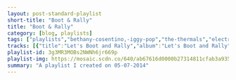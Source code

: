 ```yaml
---
layout: post-standard-playlist
short-title: "Boot & Rally"
title: "Boot & Rally"
category: [blog, playlists]
tags: ["playlists","bethany-cosentino,-iggy-pop","the-thermals","electric-guest","the-faint","jake-bugg","the-futureheads","reel-big-fish","transplants","the-vandals","crystal-castles,-health","starlight-mints","islands","rogue-wave","the-stills","phantom-planet","mgmt","arcade-fire","beach-house","edward-sharpe-&-the-magnetic-zeros","minus-the-bear","harley-poe","cold-war-kids","the-vandals","cake","purity-ring","electric-guest"]
tracks: [{"title":"Let's Boot and Rally","album":"Let's Boot and Rally","artists":"Bethany Cosentino, Iggy Pop"},{"title":"A Pillar Of Salt","album":"The Body, The Blood, The Machine","artists":"The Thermals"},{"title":"This Head I Hold","album":"We Love Green","artists":"Electric Guest"},{"title":"Desperate Guys","album":"Wet From Birth","artists":"The Faint"},{"title":"Lightning Bolt","album":"Jake Bugg","artists":"Jake Bugg"},{"title":"Le Garage","album":"The Futureheads (new version)","artists":"The Futureheads"},{"title":"Take On Me","album":"BASEketball - The Original Motion Picture Soundtrack","artists":"Reel Big Fish"},{"title":"Diamonds And Guns","album":"Transplants","artists":"Transplants"},{"title":"Play that Country Tuba, Cowboy","album":"The Vandals Play Really Bad Original Country Tunes","artists":"The Vandals"},{"title":"Crimewave","album":"F*>k Dance Let's Art - Sounds from a new American Underground","artists":"Crystal Castles, HEALTH"},{"title":"Eyes Of The Night","album":"Drowaton","artists":"Starlight Mints"},{"title":"No You Don't","album":"Vapours","artists":"Islands"},{"title":"10:1","album":"Descended Like Vultures","artists":"Rogue Wave"},{"title":"In the Beginning","album":"Without Feathers","artists":"The Stills"},{"title":"Big Brat","album":"Phantom Planet","artists":"Phantom Planet"},{"title":"Time to Pretend","album":"Oracular Spectacular","artists":"MGMT"},{"title":"Keep the Car Running","album":"Neon Bible","artists":"Arcade Fire"},{"title":"Lazuli","album":"Bloom","artists":"Beach House"},{"title":"40 Day Dream","album":"Up From Below","artists":"Edward Sharpe & The Magnetic Zeros"},{"title":"Into the Mirror","album":"OMNI","artists":"Minus the Bear"},{"title":"It's Only the End of the World","album":"The Dead and the Naked","artists":"Harley Poe"},{"title":"Lost That Easy","album":"Dear Miss Lonelyhearts","artists":"Cold War Kids"},{"title":"43210-1","album":"Internet Dating Superstuds","artists":"The Vandals"},{"title":"Shadow Stabbing","album":"Comfort Eagle","artists":"Cake"},{"title":"Fineshrine","album":"Shrines","artists":"Purity Ring"},{"title":"American Daydream","album":"Mondo","artists":"Electric Guest"}]
playlist-id: 3g3MR3MOBs2NWNh6jr669p
playlist-img: https://mosaic.scdn.co/640/ab67616d0000b27314811cfab3a9353f8c49aed1ab67616d0000b273b22fca398bc78217f90d94afab67616d0000b273c9c0fb3eb5330543b2768118ab67616d0000b273de9904c559980820a9bebdde
summary: "A playlist I created on 05-07-2014"
---
```

